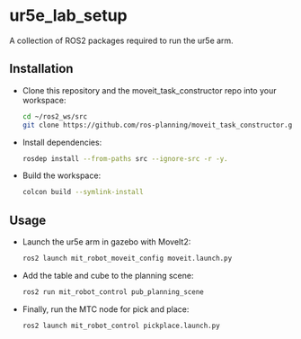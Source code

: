 # ur5e_lab_setup
A collection of ROS2 packages required to run the ur5e arm.

## Installation

* Clone this repository and the moveit_task_constructor repo into your workspace:
	```bash
	cd ~/ros2_ws/src
	git clone https://github.com/ros-planning/moveit_task_constructor.git -b ros2
	```

* Install dependencies:
	```bash
	rosdep install --from-paths src --ignore-src -r -y.
	```

* Build the workspace:
	```bash
	colcon build --symlink-install
	```

## Usage

* Launch the ur5e arm in gazebo with MoveIt2:
	```bash
	ros2 launch mit_robot_moveit_config moveit.launch.py
	```

* Add the table and cube to the planning scene:
	```bash
	ros2 run mit_robot_control pub_planning_scene
	```

* Finally, run the MTC node for pick and place:
	```bash
	ros2 launch mit_robot_control pickplace.launch.py
	```

